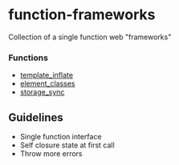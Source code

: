 # function-frameworks

Collection of a single function web "frameworks"

### Functions

- [template_inflate](./template_inflate/)
- [element_classes](./element_classes/)
- [storage_sync](./storage_sync/)


## Guidelines

- Single function interface
- Self closure state at first call
- Throw more errors
